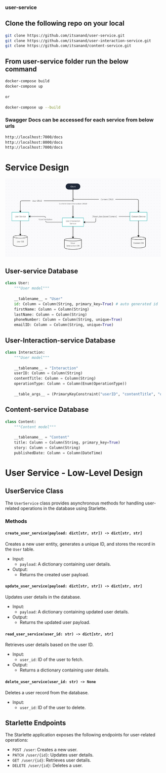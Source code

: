 ### user-service

## Clone the following repo on your local
```bash
git clone https://github.com/itsanand/user-service.git
git clone https://github.com/itsanand/user-interaction-service.git
git clone https://github.com/itsanand/content-service.git
```

## From user-service folder run the below command 
```bash
docker-compose build
docker-compose up

or

docker-compose up --build
```

### Swagger Docs can be accessed for each service from below urls
```bash
http://localhost:7000/docs
http://localhost:8000/docs
http://localhost:7000/docs
```

# Service Design
![Alt text](user_service/static/service_design.png)

## User-service Database

```py
class User:
    """User model"""

    __tablename__ = "User"
    id: Column = Column(String, primary_key=True) # auto generated id
    firstName: Column = Column(String)
    lastName: Column = Column(String)
    phoneNumber: Column = Column(String, unique=True)
    emailID: Column = Column(String, unique=True)
```

## User-Interaction-service Database

```py
class Interaction:
    """User model"""

    __tablename__ = "Interaction"
    userID: Column = Column(String)
    contentTitle: Column = Column(String)
    operationType: Column = Column(Enum(OperationType))

    __table_args__ = (PrimaryKeyConstraint("userID", "contentTitle", "operationType"),)
```

## Content-service Database

```py
class Content:
    """Content model"""

    __tablename__ = "Content"
    title: Column = Column(String, primary_key=True)
    story: Column = Column(String)
    publishedDate: Column = Column(DateTime)
```


# User Service - Low-Level Design

## UserService Class

The `UserService` class provides asynchronous methods for handling user-related operations in the database using Starlette.

### Methods

#### `create_user_service(payload: dict[str, str]) -> dict[str, str]`

Creates a new user entity, generates a unique ID, and stores the record in the `User` table.

- Input:
  - `payload`: A dictionary containing user details.
- Output:
  - Returns the created user payload.

#### `update_user_service(payload: dict[str, str]) -> dict[str, str]`

Updates user details in the database.

- Input:
  - `payload`: A dictionary containing updated user details.
- Output:
  - Returns the updated user payload.

#### `read_user_service(user_id: str) -> dict[str, str]`

Retrieves user details based on the user ID.

- Input:
  - `user_id`: ID of the user to fetch.
- Output:
  - Returns a dictionary containing user details.

#### `delete_user_service(user_id: str) -> None`

Deletes a user record from the database.

- Input:
  - `user_id`: ID of the user to delete.

## Starlette Endpoints

The Starlette application exposes the following endpoints for user-related operations:

- `POST /user`: Creates a new user.
- `PATCH /user/{id}`: Updates user details.
- `GET /user/{id}`: Retrieves user details.
- `DELETE /user/{id}`: Deletes a user.
